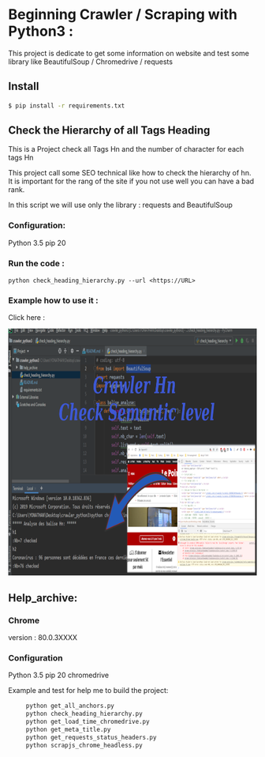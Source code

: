 # Beginning Crawler / Scraping with Python3 :
This project is dedicate to get some information on website and test some library like BeautifulSoup / Chromedrive / requests  

## Install
```bash
$ pip install -r requirements.txt
```
## Check the Hierarchy of all Tags Heading 
This is a Project check all Tags Hn and the number of character for each tags Hn

This project call some SEO technical like how to check the hierarchy of hn.<br />
It is important for the rang of the site if you not use well you can have a bad rank.<br />

In this script we will use only the library : requests and BeautifulSoup

### Configuration: 
Python 3.5 
pip 20 

### Run the code :
```
python check_heading_hierarchy.py --url <https://URL>
```
### Example how to use it : 
Click here :
<a href="https://www.youtube.com/watch?v=PYVce3tU2K8">
    <p align="center">
      <img width="800" height="500" src="https://github.com/YonathanGuez/crawler_python3/blob/master/help_archive/img/crawler_sementic_hn.png">
    </p>
</a>

## Help_archive:
### Chrome 
version : 80.0.3XXXX 

### Configuration 
Python 3.5 
pip 20 
chromedrive

Example and test for help me to build the project:
```
	 python get_all_anchors.py
	 python check_heading_hierarchy.py
	 python get_load_time_chromedrive.py
	 python get_meta_title.py
	 python get_requests_status_headers.py
	 python scrapjs_chrome_headless.py
```
	 
